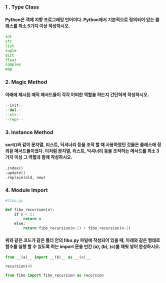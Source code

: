 ### 1 . Type Class

####  Python은 객체 지향 프로그래밍 언어이다. Python에서 기본적으로 정의되어 있는 클래스를 최소 5가지 이상 작성하시오.

``` python
int
str
list
tuple
dict
float
complex
map
```













### 2. Magic Method 

#### 아래에 제시된 매직 메서드들이 각각 어떠한 역할을 하는지 간단하게 작성하시오.

``` python
--init--
--del--
--str--
--repr--
```









### 3. Instance Method

####  sort()와 같이 문자열, 리스트, 딕셔너리 등을 조작 할 때 사용하였던 것들은 클래스에 정의된 메서드들이었다. 이처럼 문자열, 리스트, 딕셔너리 등을 조작하는 메서드를 최소 3가지 이상 그 역할과 함께 작성하시오.



``` python
.index()
.update()
.replace(old, new)
```











### 4. Module Import



``` python
#fibo.py

def fibo_recursion(n):
    if n < 2:
        return n 
    else:
        return fibo_recursion(n-1) + fibo_recursion(n-2)
```



#### 위와 같은 코드가 같은 폴더 안의 fibo.py 파일에 작성되어 있을 때, 아래와 같은 형태로 함수를 실행 할 수 있도록 하는 import 문을 빈칸 (a), (b), (c)를 채워 넣어 완성하시오.



``` python
from __(a)__ import __(b)__ as __(c)__

recursion(4)
```

``` py
from fibo import fibo_recursion as recursion

